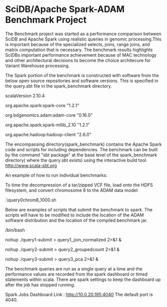 # SciDB/Apache Spark-ADAM Benchmark Project

The Benchmark project was started as a performance comparison between SciDB and Apache Spark using realistic queries in genomic processing.This is important because of the specialized selects, joins, range joins, and matrix computation that is necessary. The benchmark results highlights SciDBs important performance achievement because of MAC technology and other architectural decisions to become the choice architecure for Variant Warehouse processing.

The Spark portion of the benchmark is constructed with software from the below open source repositories and software versions. This is specified in the query.sbt file in the spark_benchmark directory. 


scalaVersion  2.10.4


org.apache.spark:spark-core   "1.2.1"


org.bdgenomics.adam:adam-core "0.16.0"


org.apache.spark:spark-mllib_2.10 "1.2.1"


org.apache.hadoop:hadoop-client  "2.6.0"

The encompassing directory(spark_benchmark) contains the Apache Spark code and scripts for including dependencies. 
The benchmark can be built by the command "sbt package" at the base level of the spark_benchmark directory( where the query.sbt exists) using the interactive build tool.   http://www.scala-sbt.org

An example of how to run individual benchmarks:

To time the decompression of a tar/zipped VCF file, load onto the HDFS filesystem, and convert chromosome 8 to the ADAM data model:


.\query0chrom8_1000.sh

Below are examples of scripts that submit the benchmark to spark. The scripts will have to be modified to include the location of the ADAM software distribution and the location of the compiled benchmark jar.  

/bin/bash


nohup ./query1-submit > query1_join_normalized 2>&1 &


nohup ./query2-submit > query2_groupedcount 2>&1 &


nohup ./query3-submit > query3_pca 2>&1 &

The benchmark queries are run as a single query at a time and the performance values are recorded from the spark dashboard or timed statements within scala. There are spark settings to keep the dashboard up after the job has stopped running. 

Spark Jobs Dashboard Link : http://10.0.20.195:4040 The default port is 4040. 




